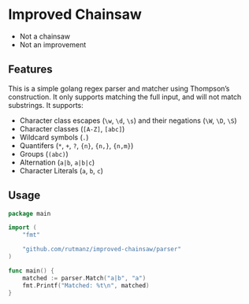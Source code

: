 # Improved Chainsaw
- Not a chainsaw
- Not an improvement

## Features
This is a simple golang regex parser and matcher using Thompson’s construction. It only supports matching the full input, and will not match substrings. It supports:
- Character class escapes (`\w`, `\d`, `\s`) and their negations (`\W`, `\D`, `\S`) 
- Character classes (`[A-Z]`, `[abc]`)
- Wildcard symbols (`.`)
- Quantifers (`*`, `+`, `?`, `{n}`, `{n,}`, `{n,m}`)
- Groups (`(abc)`)
- Alternation (`a|b`, `a|b|c`)
- Character Literals (`a`, `b`, `c`)

## Usage

```go
package main

import (
	"fmt"

	"github.com/rutmanz/improved-chainsaw/parser"
)

func main() {
	matched := parser.Match("a|b", "a")
	fmt.Printf("Matched: %t\n", matched)
}

```